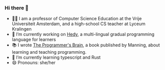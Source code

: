### Hi there 👋

- 👩‍🏫 I am a professor of Computer Science Education at the Vrije Universiteit Amsterdam, and a high-school CS teacher at Lyceum Kralingen
- 🔭 I’m currently working on [Hedy](hedy.org), a multi-lingual gradual programming language for learners
- 📚 I wrote [The Programmer's Brain](felienne.com/book), a book published by Manning, about learning and teaching programming.
- 🌱 I’m currently learning typescript and Rust
- 😄 Pronouns: she/her

<!--
**Felienne/felienne** is a ✨ _special_ ✨ repository because its `README.md` (this file) appears on your GitHub profile.

Here are some ideas to get you started:


- 👯 I’m looking to collaborate on ...
- 🤔 I’m looking for help with ...
- 💬 Ask me about ...
- 📫 How to reach me: ...
- ⚡ Fun fact: ...

-->
